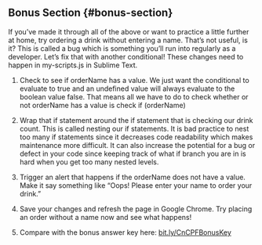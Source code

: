 ## Bonus Section {#bonus-section}

If you’ve made it through all of the above or want to practice a little further at home, try ordering a drink without entering a name.  That’s not useful, is it? This is called a bug which is something you’ll run into regularly as a developer. Let’s fix that with another conditional!  These changes need to happen in my-scripts.js in Sublime Text.

1.  Check to see if orderName has a value.  We just want the conditional to evaluate to true and an undefined value will always evaluate to the boolean value false. That means all we have to do to check whether or not orderName has a value is check if (orderName)

1.  Wrap that if statement around the if statement that is checking our drink count.  This is called nesting our if statements.  It is bad practice to nest too many if statements since it decreases code readability which makes maintenance more difficult.  It can also increase the potential for a bug or defect in your code since keeping track of what if branch you are in is hard when you get too many nested levels.

1.  Trigger an alert that happens if the orderName does not have a value.  Make it say something like “Oops! Please enter your name to order your drink.”

1.  Save your changes and refresh the page in Google Chrome.  Try placing an order without a name now and see what happens!

1.  Compare with the bonus answer key here: [bit.ly/CnCPFBonusKey](https://www.google.com/url?q=http://bit.ly/CnCPFBonusKey&sa=D&ust=1478494043556000&usg=AFQjCNH6gzVyFdOfkbCSdNMYWHncO93dfg)